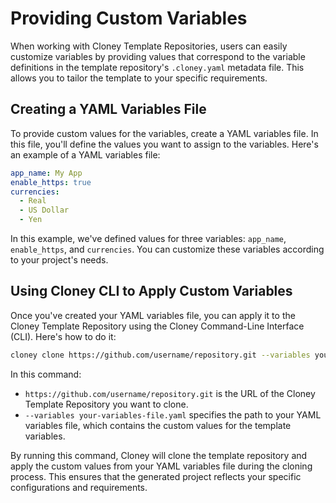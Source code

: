 # Providing Custom Variables

When working with Cloney Template Repositories, users can easily customize variables by providing values that correspond to the variable definitions in the template repository's `.cloney.yaml` metadata file. This allows you to tailor the template to your specific requirements.

## Creating a YAML Variables File

To provide custom values for the variables, create a YAML variables file. In this file, you'll define the values you want to assign to the variables. Here's an example of a YAML variables file:

```yaml title=".cloney-vars.yaml"
app_name: My App
enable_https: true
currencies:
  - Real
  - US Dollar
  - Yen
```

In this example, we've defined values for three variables: `app_name`, `enable_https`, and `currencies`. You can customize these variables according to your project's needs.

## Using Cloney CLI to Apply Custom Variables

Once you've created your YAML variables file, you can apply it to the Cloney Template Repository using the Cloney Command-Line Interface (CLI). Here's how to do it:

```bash
cloney clone https://github.com/username/repository.git --variables your-variables-file.yaml
```

In this command:

- `https://github.com/username/repository.git` is the URL of the Cloney Template Repository you want to clone.
- `--variables your-variables-file.yaml` specifies the path to your YAML variables file, which contains the custom values for the template variables.

By running this command, Cloney will clone the template repository and apply the custom values from your YAML variables file during the cloning process. This ensures that the generated project reflects your specific configurations and requirements.
